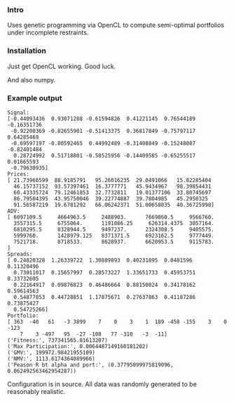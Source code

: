 ### Intro

Uses genetic programming via OpenCL to compute semi-optimal portfolios under
incomplete restraints.

### Installation

Just get OpenCL working. Good luck.

And also numpy.

### Example output

```
Signal:
[-0.44093436  0.93071288 -0.61594826  0.41221145  0.76544189 -0.16351736
 -0.92200369 -0.82655901 -0.51413375  0.36817849 -0.75797117  0.64285469
 -0.69597197 -0.80592465  0.44992489 -0.31408849 -0.15248087 -0.82401484
  0.28724992  0.51718801 -0.58525956 -0.14409585 -0.65255517  0.01665593
 -0.79630935]
Prices:
[ 21.73966599  88.9185791   95.26016235  29.0491066   15.82285404
  46.15737152  93.57397461  16.3777771   45.9434967   98.39854431
  60.43335724  79.12461853  32.7732811   19.01377106  33.80745697
  86.79504395  43.95750046  39.22774887  39.7804985   45.2950325
  91.56587219  19.6781292   66.06242371  51.00658035  40.36725998]
ADV:
[ 6097109.5     4664963.5     2488903.      7669860.5     9566760.
  3557315.5     6755064.      1191086.25     626314.4375  3057164.
  6810295.5     8328944.5     9497237.      2324308.5     9405575.
  5999760.      1428979.125   8371371.5     6923162.5     9777449.
  7521718.      8718533.      8628937.      6620953.5     9115783.    ]
Spreads:
[ 0.24820328  1.26339722  1.30889893  0.40231895  0.0481596   0.11320496
  0.73011017  0.15657997  0.28573227  1.33651733  0.45953751  0.33732605
  0.22164917  0.09876823  0.46486664  0.88150024  0.34178162  0.59614563
  0.54877853  0.44728851  1.17875671  0.27637863  0.41187286  0.73875427
  0.54725266]
Portfolio:
[ 363  -40   61   -3 3899    7    0    3    1  189 -458 -155    3    0 -123
    7    3 -497   95  -27 -108   77 -310   -3  -11]
('Fitness:', 737341565.81613207)
('Max Participation:', 0.0064487149160181202)
('GMV:', 199972.98421955109)
('NMV:', 1113.6174364089966)
('Peason R bt alpha and port:', (0.37795099975819096, 0.062492563462954287))
```

Configuration is in source. All data was randomly generated to be
reasonably realistic.
